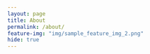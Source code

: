 ```yaml
---
layout: page
title: About
permalink: /about/
feature-img: "img/sample_feature_img_2.png"
hide: true
---
```

